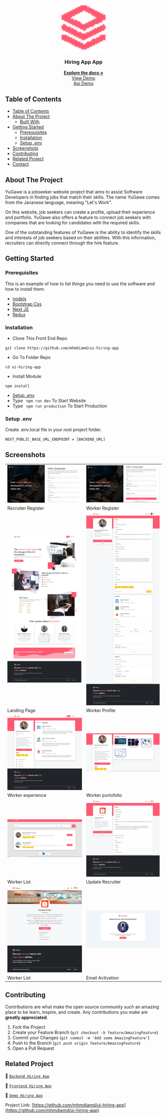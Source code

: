 <p align="center">
<div align="center">
  <img height="150" src="./documentation/navbarLogoPink.png" alt="Hiring App-logo" border="0"/>
</div>
  <h3 align="center">Hiring App App</h3>
  <p align="center">
    <a href="https://github.com/mhmdiamd/ui-hiring-app"><strong>Explore the docs »</strong></a>
    <br />
    <a href="https://yugawe.vercel.app/">View Demo</a>
    <br />
    <a href="https://restapi-hiring-app-pijarcamp-production.up.railway.app/api/v1/">Api Demo</a>
  </p>
</p>

<!-- TABLE OF CONTENTS -->

## Table of Contents

- [Table of Contents](#table-of-contents)
- [About The Project](#about-the-project)
  - [Built With](#built-with)
- [Getting Started](#getting-started)
  - [Prerequisites](#prerequisites)
  - [Installation](#installation)
  - [Setup .env](#setup-env)
- [Screenshots](#screenshots)
- [Contributing](#contributing)
- [Related Project](#related-project)
- [Contact](#contact)

<!-- ABOUT THE PROJECT -->

## About The Project

YuGawe is a jobseeker website project that aims to assist Software Developers in finding jobs that match their skills. The name YuGawe comes from the Javanese language, meaning "Let's Work".

On this website, job seekers can create a profile, upload their experience and portfolio. YuGawe also offers a feature to connect job seekers with companies that are looking for candidates with the required skills.

One of the outstanding features of YuGawe is the ability to identify the skills and interests of job seekers based on their abilities. With this information, recruiters can directly connect through the hire feature.

<!-- GETTING STARTED -->

## Getting Started

### Prerequisites

This is an example of how to list things you need to use the software and how to install them.

- [nodejs](https://nodejs.org/en/download/)
- [Bootstrap Css](https://getbootstrap.com/)
- [Next JS](https://nextjs.org/)
- [Redux](https://redux.js.org/)

### Installation

- Clone This Front End Repo

```
git clone https://github.com/mhmdiamd/ui-hiring-app
```

- Go To Folder Repo

```
cd ui-hiring-app
```

- Install Module

```
npm install
```

- <a href="#setup-env">Setup .env</a>
- Type ` npm run dev` To Start Website
- Type ` npm run production` To Start Production

### Setup .env

Create .env.local file in your root project folder.

```
NEXT_PUBLIC_BASE_URL_ENDPOINT = [BACKEND_URL]
```

<!-- ROADMAP -->

## Screenshots

<table>
 <tr>
    <td><img width="350px" src="./documentation/recruiter-register.png"  border="0" border="0" alt="1" /></td>
    <td> <img width="350px" src="./documentation/register.png" \ border="0"  border="0"  border="0"  alt="2" /></td>
  </tr>
   <tr>
    <td>Recruiter Register</td>
    <td>Worker Register</td>
  </tr>
  
  <tr>
    <td><img width="350px" src="./documentation/home.png"  border="0" border="0" alt="1" /></td>
    <td> <img width="350px" src="./documentation/worker-profile.png" \ border="0"  border="0"  border="0"  alt="2" /></td>
  </tr>
   <tr>
    <td>Landing Page</td>
    <td>Worker Profile</td>
  </tr>

  <tr>
    <td><img width="350px" src="./documentation/worker-experience.png"  border="0" border="0" alt="1" /></td>
    <td> <img width="350px" src="./documentation/worker-portofolio.png" \ border="0"  border="0"  border="0"  alt="2" /></td>
  </tr>
   <tr>
    <td>Worker experience</td>
    <td>Worker portofolio</td>
  </tr>

  <tr>
    <td><img width="350px" src="./documentation/search-result.png"  border="0" border="0" alt="1" /></td>
    <td><img width="350px" src="./documentation/update-recruiter.png"  border="0" border="0" alt="1" /></td>
  </tr>
   <tr>
    <td>Worker List</td>
    <td>Update Recruiter</td>
  </tr>

  <tr>
    <td><img width="350px" src="./documentation/profile-recruiter.png"  border="0" border="0" alt="1" /></td>
    <td><img width="350px" src="./documentation/email-activation.png"  border="0" border="0" alt="1" /></td>
  </tr>
   <tr>
    <td>Worker List</td>
    <td>Email Activation</td>
  </tr>

</table>
<!-- CONTRIBUTING -->

## Contributing

Contributions are what make the open source community such an amazing place to be learn, inspire, and create. Any contributions you make are **greatly appreciated**.

1. Fork the Project
2. Create your Feature Branch (`git checkout -b feature/AmazingFeature`)
3. Commit your Changes (`git commit -m 'Add some AmazingFeature'`)
4. Push to the Branch (`git push origin feature/AmazingFeature`)
5. Open a Pull Request

## Related Project

:rocket: [`Backend Hiring App`](https://github.com/mhmdiamd/restapi-hiring-app-pijarcamp)

:rocket: [`Frontend Hiring App`](https://github.com/mhmdiamd/ui-hiring-app)

:rocket: [`Demo Hiring App`](https://yugawe.vercel.app/)

Project Link: [https://github.com/mhmdiamd/ui-hiring-app](https://github.com/mhmdiamd/ui-hiring-app)